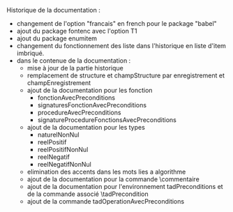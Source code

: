 Historique de la documentation :  
* changement de l'option "francais" en french pour le package "babel"  
* ajout du package fontenc avec l'option T1  
* ajout du package enumitem  
* changement du fonctionnement des liste dans l'historique en liste d'item imbriqué.  
* dans le contenue de la documentation :  
	* mise à jour de la partie historique  
	* remplacement de structure et champStructure par enregistrement et champEnregistrement  
	* ajout de la documentation pour les fonction  
		* fonctionAvecPreconditions  
		* signaturesFonctionAvecPreconditions  
		* procedureAvecPreconditions  
		* signatureProcedureFonctionsAvecPreconditions  
	* ajout de la documentation pour les types  
		* naturelNonNul  
		* reelPositif  
		* reelPositifNonNul  
		* reelNegatif  
		* reelNegatifNonNul  
	* elimination des accents dans les mots lies a algorithme  
	* ajout de la documentation pour la commande \commentaire  
	* ajout de la documentation pour l'environnement tadPreconditions et de la commande associé \tadPrecondition
	* ajout de la commande tadOperationAvecPreconditions